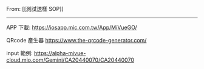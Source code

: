 From: [[測試送樣 SOP]]

---

APP 下載: 
https://iosapp.mic.com.tw/App/MiVueGO/

QRcode 產生器
https://www.the-qrcode-generator.com/

input 範例:
https://alpha-mivue-cloud.mio.com/Gemini/CA20440070/CA20440070


